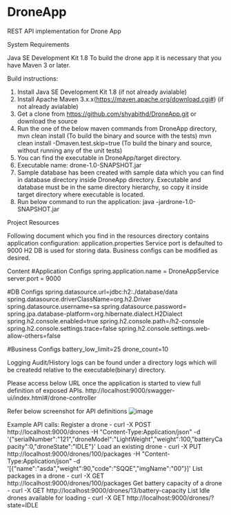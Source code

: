 # DroneApp
REST API implementation for Drone App

System Requirements

Java SE Development Kit 1.8
To build the drone app it is necessary that you have Maven 3 or later.

Build instructions:

1. Install Java SE Development Kit 1.8 (if not already avialable)
2. Install Apache Maven 3.x.x(https://maven.apache.org/download.cgi#) (if not already avialable)
3. Get a clone from https://github.com/shyabithd/DroneApp.git or download the source
4. Run the one of the below maven commands from DroneApp directory,
    mvn clean install (To build the binary and source with the tests)
    mvn clean install -Dmaven.test.skip=true (To build the binary and source, without running any of the unit tests)
5. You can find the executable in DroneApp/target directory.
6. Executable name: drone-1.0-SNAPSHOT.jar
7. Sample database has been created with sample data which you can find in database directory inside DroneApp directory. Executable and database must be in the same directory hierarchy, so copy it inside target directory where executable is located. 
8. Run below command to run the application: java -jar ​drone-1.0-SNAPSHOT.jar

Project Resources

Following document which you find in the resources directory contains application configuration: application.properties
Service port is defaulted to 9000
H2 DB is used for storing data.
Business configs can be modified as desired.

Content
#Application Configs
spring.application.name = DroneAppService
server.port = 9000

#DB Configs
spring.datasource.url=jdbc:h2:./database/data
spring.datasource.driverClassName=org.h2.Driver
spring.datasource.username=sa
spring.datasource.password=
spring.jpa.database-platform=org.hibernate.dialect.H2Dialect
spring.h2.console.enabled=true
spring.h2.console.path=/h2-console
spring.h2.console.settings.trace=false
spring.h2.console.settings.web-allow-others=false

#Business Configs
battery_low_limit=25
drone_count=10

Logging
Audit/History logs can be found under a directory logs which will be createdd relative to the executable(binary) directory.

Please access below URL once the application is started to view full definition of exposed APIs.
http://localhost:9000/swagger-ui/index.html#/drone-controller

Refer below screenshot for API definitions
![image](https://user-images.githubusercontent.com/33624222/188271196-1c1d8a1e-bf94-4acf-8797-4cffcd9645dd.png)

Example API calls:
Register a drone                       - curl -X POST http://localhost:9000/drones -H "Content-Type:Application/json" -d '{"serialNumber":"121","droneModel":"LightWeight","weight":100,"batteryCapacity":0,"droneState":"IDLE"}'
Load an existing drone                 - curl -X PUT http://localhost:9000/drones/100/packages -H "Content-Type:Application/json" -d '[{"name":"asda","weight":90,"code":"SQQE","imgName":"00"}]'
List packages in a drone               - curl -X GET http://localhost:9000/drones/100/packages
Get battery capacity of a drone        - curl -X GET http://localhost:9000/drones/13/battery-capacity
List Idle drones available for loading - curl -X GET http://localhost:9000/drones/?state=IDLE
